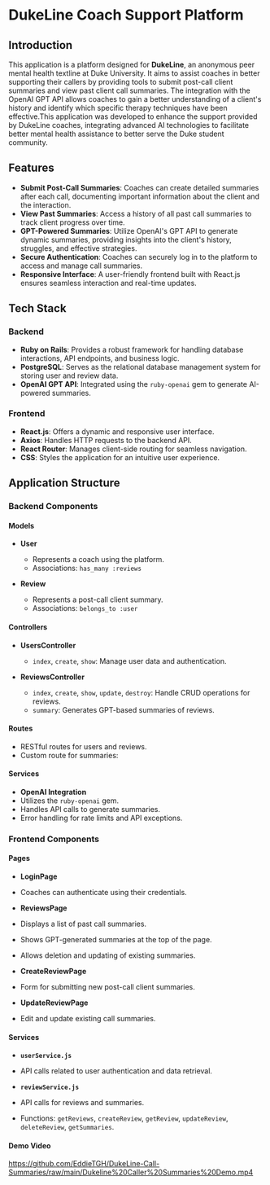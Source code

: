 # DukeLine Coach Support Platform

## Introduction

This application is a platform designed for **DukeLine**, an anonymous peer mental health textline at Duke University. It aims to assist coaches in better supporting their callers by providing tools to submit post-call client summaries and view past client call summaries. The integration with the OpenAI GPT API allows coaches to gain a better understanding of a client's history and identify which specific therapy techniques have been effective.This application was developed to enhance the support provided by DukeLine coaches, integrating advanced AI technologies to facilitate better mental health assistance to better serve the Duke student community.

## Features

- **Submit Post-Call Summaries**: Coaches can create detailed summaries after each call, documenting important information about the client and the interaction.
- **View Past Summaries**: Access a history of all past call summaries to track client progress over time.
- **GPT-Powered Summaries**: Utilize OpenAI's GPT API to generate dynamic summaries, providing insights into the client's history, struggles, and effective strategies.
- **Secure Authentication**: Coaches can securely log in to the platform to access and manage call summaries.
- **Responsive Interface**: A user-friendly frontend built with React.js ensures seamless interaction and real-time updates.

## Tech Stack

### Backend

- **Ruby on Rails**: Provides a robust framework for handling database interactions, API endpoints, and business logic.
- **PostgreSQL**: Serves as the relational database management system for storing user and review data.
- **OpenAI GPT API**: Integrated using the `ruby-openai` gem to generate AI-powered summaries.

### Frontend

- **React.js**: Offers a dynamic and responsive user interface.
- **Axios**: Handles HTTP requests to the backend API.
- **React Router**: Manages client-side routing for seamless navigation.
- **CSS**: Styles the application for an intuitive user experience.

## Application Structure

### Backend Components

#### Models

- **User**
  - Represents a coach using the platform.
  - Associations: `has_many :reviews`

- **Review**
  - Represents a post-call client summary.
  - Associations: `belongs_to :user`

#### Controllers

- **UsersController**
  - `index`, `create`, `show`: Manage user data and authentication.

- **ReviewsController**
  - `index`, `create`, `show`, `update`, `destroy`: Handle CRUD operations for reviews.
  - `summary`: Generates GPT-based summaries of reviews.

#### Routes

- RESTful routes for users and reviews.
- Custom route for summaries:


#### Services

- **OpenAI Integration**
- Utilizes the `ruby-openai` gem.
- Handles API calls to generate summaries.
- Error handling for rate limits and API exceptions.

### Frontend Components

#### Pages

- **LoginPage**
- Coaches can authenticate using their credentials.

- **ReviewsPage**
- Displays a list of past call summaries.
- Shows GPT-generated summaries at the top of the page.
- Allows deletion and updating of existing summaries.

- **CreateReviewPage**
- Form for submitting new post-call client summaries.

- **UpdateReviewPage**
- Edit and update existing call summaries.

#### Services

- **`userService.js`**
- API calls related to user authentication and data retrieval.

- **`reviewService.js`**
- API calls for reviews and summaries.
- Functions: `getReviews`, `createReview`, `getReview`, `updateReview`, `deleteReview`, `getSummaries`.

#### Demo Video

https://github.com/EddieTGH/DukeLine-Call-Summaries/raw/main/Dukeline%20Caller%20Summaries%20Demo.mp4

